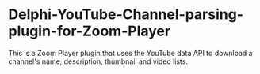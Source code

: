 # Delphi-YouTube-Channel-parsing-plugin-for-Zoom-Player
This is a Zoom Player plugin that uses the YouTube data API to download a channel's name, description, thumbnail and video lists.
